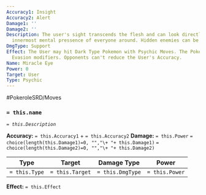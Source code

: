 ```yaml
---
Accuracy1: Insight
Accuracy2: Alert
Damage1: ''
Damage2: ''
Description: The user's sight transcends the flesh and can look directly into the
  innermost mental pressence of everyone around. Hidden enemies can be detected.
DmgType: Support
Effect: The User may hit Dark Type Pokemon with Psychic Moves. The Pokemon ignores
  Evasion modifiers. Opponents can't reduce the User's Accuracy.
Name: Miracle Eye
Power: 0
Target: User
Type: Psychic
---
```


#PokeroleSRD/Moves

### `= this.name` 
*`= this.Description`*

**Accuracy:** `= this.Accuracy1` + `= this.Accuracy2`
**Damage:** `= this.Power` `= choice(length(this.Damage1)=0, "","\+ "+ this.Damage1)` `= choice(length(this.Damage2)=0, "","\+ "+ this.Damage2)`

| Type          | Target          | Damage Type          | Power          |
| ------------- | --------------- | ---------------- | -------------- |
| `= this.Type` | `= this.Target` | `= this.DmgType` | `= this.Power` | 

**Effect:** `= this.Effect`